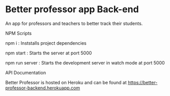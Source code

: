 # Better professor app Back-end

An app for professors and teachers to better track their students. 

NPM Scripts

npm i : Inststalls project dependencies

npm start : Starts the server at port 5000

npm run server : Starts the development server in watch mode at port 5000

API Documentation

Better Professor is hosted on Heroku and can be found at
https://better-professor-backend.herokuapp.com



